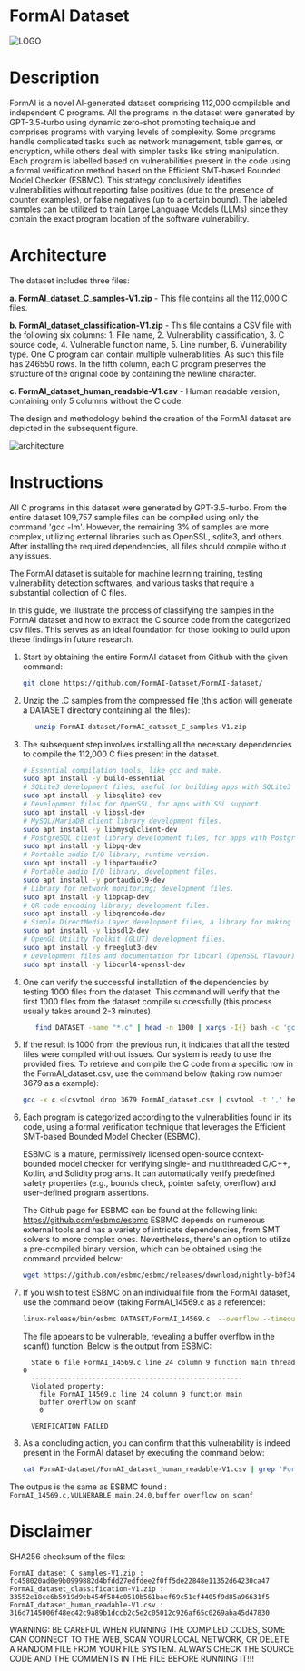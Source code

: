 # FormAI Dataset

![LOGO](https://github.com/FormAI-Dataset/FormAI-dataset/assets/138256298/3b730b10-2681-472f-aeb7-3e97a7cfa61a)

# Description 

FormAI is a novel AI-generated dataset comprising 112,000 compilable and independent C programs.   All the programs in the dataset were generated by GPT-3.5-turbo using dynamic zero-shot prompting technique and comprises programs with varying levels of complexity. Some programs handle complicated tasks such as network management, table games, or encryption, while others deal with simpler
tasks like string manipulation. Each program is labelled based on vulnerabilities present in the code using a formal verification method based on the Efficient SMT-based Bounded Model Checker (ESBMC). This strategy conclusively identifies vulnerabilities without reporting false positives (due to the presence of counter examples), or false negatives (up to a certain bound). The labeled samples can be utilized to train Large Language Models (LLMs) since they contain the exact program location of the software vulnerability.

# Architecture

The dataset includes three files:

**a. FormAI_dataset_C_samples-V1.zip** - This file contains all the 112,000 C files.

**b. FormAI_dataset_classification-V1.zip** - This file contains a CSV file with the following six columns: 1. File name, 2. Vulnerability classification, 3. C source code, 4. Vulnerable function name, 5. Line number, 6. Vulnerability type. One C program can contain multiple vulnerabilities. As such this file has 246550 rows. In the fifth column, each C program preserves the structure of the original code by containing the newline character.

**c. FormAI_dataset_human_readable-V1.csv** - Human readable version, containing only 5 columns without the C code.

The design and methodology behind the creation of the FormAI dataset are depicted in the subsequent figure.

![architecture](https://github.com/FormAI-Dataset/FormAI-dataset/assets/138256298/5dd74a55-d46b-4cf7-9345-5b455bd29185)




# Instructions 
All C programs in this dataset were generated by GPT-3.5-turbo. From the entire dataset 109,757 sample files can be compiled using only the command 'gcc -lm'. However, the remaining 3% of samples are more complex, utilizing external libraries such as OpenSSL, sqlite3, and others. After installing the required dependencies, all files should compile without any issues.

The FormAI dataset is suitable for machine learning training, testing vulnerability detection softwares, and various tasks that require a substantial collection of C files. 

In this guide, we illustrate the process of classifying the samples in the FormAI dataset and how to extract the C source code from the categorized csv files. This serves as an ideal foundation for those looking to build upon these findings in future research.

1. Start by obtaining the entire FormAI dataset from Github with the given command:

   ```bash
   git clone https://github.com/FormAI-Dataset/FormAI-dataset/
   ```

2. Unzip the .C samples from the compressed file (this action will generate a DATASET directory containing all the files):

   ```bash
      unzip FormAI-dataset/FormAI_dataset_C_samples-V1.zip
   ```
3. The subsequent step involves installing all the necessary dependencies to compile the 112,000 C files present in the dataset.

   ```bash
   # Essential compilation tools, like gcc and make.
   sudo apt install -y build-essential
   # SQLite3 development files, useful for building apps with SQLite3 support.
   sudo apt install -y libsqlite3-dev
   # Development files for OpenSSL, for apps with SSL support.
   sudo apt install -y libssl-dev
   # MySQL/MariaDB client library development files.
   sudo apt install -y libmysqlclient-dev
   # PostgreSQL client library development files, for apps with PostgreSQL support.
   sudo apt install -y libpq-dev
   # Portable audio I/O library, runtime version.
   sudo apt install -y libportaudio2
   # Portable audio I/O library, development files.
   sudo apt install -y portaudio19-dev
   # Library for network monitoring; development files.
   sudo apt install -y libpcap-dev
   # QR code encoding library; development files.
   sudo apt install -y libqrencode-dev
   # Simple DirectMedia Layer development files, a library for making games.
   sudo apt install -y libsdl2-dev
   # OpenGL Utility Toolkit (GLUT) development files.
   sudo apt install -y freeglut3-dev
   # Development files and documentation for libcurl (OpenSSL flavour).
   sudo apt install -y libcurl4-openssl-dev
   
   ```
 
4. One can verify the successful installation of the dependencies by testing 1000 files from the dataset. This command will verify that the first 1000 files from the dataset compile successfully (this process usually takes around 2-3 minutes). 

   ```bash
      find DATASET -name "*.c" | head -n 1000 | xargs -I{} bash -c 'gcc {} -w -lcrypto -lsqlite3 -lmysqlclient -lpq -lssl -lportaudio -lpcap -lqrencode -lSDL2 -lglut -lGLU -lGL -lcurl -lm &>/dev/null && & echo {}' | wc -l
   ```
5. If the result is 1000 from the previous run, it indicates that all the tested files were compiled without issues. Our system is ready to use the provided files. To retrieve and compile the C code from a specific row in the FormAI_dataset.csv, use the command below (taking row number 3679 as a example):

   ```bash
   gcc -x c <(csvtool drop 3679 FormAI_dataset.csv | csvtool -t ',' head 1 - | csvtool -t ',' col 3 - | sed 's/^"//; s/"$//' | sed 's/""/"/g') -lm -lcrypto -lmysqlclient -lpq -lssl -lportaudio -lpcap -lqrencode -lSDL2 -lglut -lGLU -lGL -lcurl -o output
   ```

6. Each program is categorized according to the vulnerabilities found in its code, using a formal verification technique that leverages the Efficient SMT-based Bounded Model Checker (ESBMC).

   ESBMC is a mature, permissively licensed open-source context-bounded model checker for verifying single- and multithreaded C/C++, Kotlin, and Solidity programs. It can automatically verify predefined safety properties (e.g., bounds check, pointer safety, overflow) and user-defined program assertions.

   The Github page for ESBMC can be found at the following link: https://github.com/esbmc/esbmc
   ESBMC depends on numerous external tools and has a variety of intricate dependencies, from SMT solvers to more complex ones. Nevertheless, there's an option to utilize a pre-compiled binary version, which can be obtained using the command provided below:

   ```bash
   wget https://github.com/esbmc/esbmc/releases/download/nightly-b0f3451fd011533120376edddc36936bc4ea5073/esbmc-linux.zip && unzip esbmc-linux.zip && rm esbmc-linux.zip && chmod 777 linux-release/bin/esbmc
   ```
7. If you wish to test ESBMC on an individual file from the FormAI dataset, use the command below (taking FormAI_14569.c as a reference):

   ```bash
   linux-release/bin/esbmc DATASET/FormAI_14569.c  --overflow --timeout 30 --unwind 1 --multi-property --no-unwinding-assertions

   ```
   The file appears to be vulnerable, revealing a buffer overflow in the scanf() function. Below is the output from ESBMC:

    ```
      State 6 file FormAI_14569.c line 24 column 9 function main thread 0
      ----------------------------------------------------
      Violated property:
        file FormAI_14569.c line 24 column 9 function main
        buffer overflow on scanf
        0
   
      VERIFICATION FAILED
   ```

8. As a concluding action, you can confirm that this vulnerability is indeed present in the FormAI dataset by executing the command below:

   ```bash
   cat FormAI-dataset/FormAI_dataset_human_readable-V1.csv | grep 'FormAI_14569.c'
   ```
The outpus is the same as ESBMC found :  `FormAI_14569.c,VULNERABLE,main,24.0,buffer overflow on scanf`


 # Disclaimer 

   
SHA256 checksum of the files:

`FormAI_dataset_C_samples-V1.zip : fc458020ad0e9b0999882d4bfdd27edfdee2f0ff5de22848e11352d64230ca47`
`FormAI_dataset_classification-V1.zip : 33552e18ce6b5919d9eb454f584c0510b561baef69c51cf4405f9d85a96631f5`
`FormAI_dataset_human_readable-V1.csv : 316d7145006f48ec42c9a89b1dccb2c5e2c05012c926af65c0269aba45d47830`

WARNING: BE CAREFUL WHEN RUNNING THE COMPILED CODES, SOME CAN CONNECT TO THE WEB, SCAN YOUR LOCAL NETWORK, OR DELETE A RANDOM FILE FROM YOUR FILE SYSTEM. ALWAYS CHECK THE SOURCE CODE AND THE COMMENTS IN THE FILE BEFORE RUNNING IT!!!
